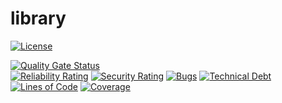 # library
[![License](https://img.shields.io/badge/license-Apache%202.0-blue.svg)](LICENSE.txt)

[//]: # ([![Build & test]&#40;https://github.com/IQPlay/library/actions/workflows/gradle-build-test.yml/badge.svg?branch=main&#41;]&#40;https://github.com/IQPlay/library/actions/workflows/gradle-build-test.yml&#41;)
[![Quality Gate Status](https://sonarcloud.io/api/project_badges/measure?project=IQPlay_library&metric=alert_status)](https://sonarcloud.io/summary/new_code?id=IQPlay_library)
<br/>
[![Reliability Rating](https://sonarcloud.io/api/project_badges/measure?project=IQPlay_library&metric=reliability_rating)](https://sonarcloud.io/summary/new_code?id=IQPlay_library)
[![Security Rating](https://sonarcloud.io/api/project_badges/measure?project=IQPlay_library&metric=security_rating)](https://sonarcloud.io/summary/new_code?id=IQPlay_library)
[![Bugs](https://sonarcloud.io/api/project_badges/measure?project=IQPlay_library&metric=bugs)](https://sonarcloud.io/summary/new_code?id=IQPlay_library)
[![Technical Debt](https://sonarcloud.io/api/project_badges/measure?project=IQPlay_library&metric=sqale_index)](https://sonarcloud.io/summary/new_code?id=IQPlay_library)
[![Lines of Code](https://sonarcloud.io/api/project_badges/measure?project=IQPlay_library&metric=ncloc)](https://sonarcloud.io/summary/new_code?id=IQPlay_library)
[![Coverage](https://sonarcloud.io/api/project_badges/measure?project=IQPlay_library&metric=coverage)](https://sonarcloud.io/summary/new_code?id=IQPlay_library)
